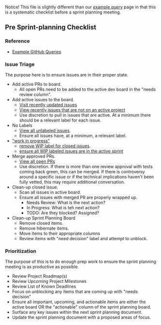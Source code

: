 Notice! This file is slightly different than our [example query](https://github.com/drud/community/blob/master/development/example_github_queries.md) page in that this is a systematic checklist before a sprint planning meeting.

## Pre Sprint-planning Checklist

### Reference

* [Example GitHub Queries](https://github.com/drud/community/blob/master/development/example_github_queries.md)

### Issue Triage

The purpose here is to ensure issues are in their proper state.

* Add active PRs to board.
  * All open PRs need to be added to the active dev board in the "needs review column".
* Add active issues to the board.
  * [Visit recently updated issues](https://github.com/issues?q=is%3Aopen+is%3Aissue+org%3Adrud+sort%3Aupdated-desc)
  * [View recently issues that are not on an active project](https://github.com/issues?utf8=%E2%9C%93&q=is%3Aopen+is%3Aissue+org%3Adrud+no%3Aproject+sort%3Aupdated-desc+)
  * Use discretion to pull in issues that are active. At a minimum there should be a relevant label for each issue.
* No Labels
  * [View all unlabeled issues](https://github.com/issues?q=is%3Aopen+is%3Aissue+org%3Adrud+no%3Alabel+sort%3Aupdated-desc).
  * Ensure all issues have, at a minimum, a relevant label. 
* ["work in progress"](https://github.com/issues?utf8=%E2%9C%93&q=is%3Aopen+is%3Aissue+org%3Adrud+label%3A%22work+in+progress%22)
  * [remove WIP label for closed issues](https://github.com/issues?q=is%3Aissue+org%3Adrud+label%3A%22work+in+progress%22+is%3Aclosed).
  * [ensure all WIP  labeled issues are in the active sprint](https://github.com/issues?utf8=%E2%9C%93&q=is%3Aopen+is%3Aissue+org%3Adrud+label%3A%22work+in+progress%22+project%3Adrud%2F11)
* Merge approved PRs.
  * [View all open PRs](https://github.com/search?utf8=%E2%9C%93&q=is%3Aopen+is%3Apr+org%3Adrud+&type=)
  * Use discretion. If there is more than one review approval with tests coming back green, this can be merged. If there is controversy around a specific issue or if the technical implications haven't been fully vetted, this may require additional conversation.
* Clean-up closed issue.
  * Scan all issues in active board.
  * Ensure all issues with merged PR are properly wrapped up.
    * Needs Review: What is the next action?
    * In Progress: What is teh next action?
    * TODO: Are they blocked? Assigned?
* Clean-up Sprint Planning Board
  * Remove closed items.
  * Remove hibernate items.
  * Move items to their appropriate columns
  * Review items with "need decision" label and attempt to unblock.
  
### Prioritization

The purpose of this is to do enough prep work to ensure the sprint planning meeting is as productive as possible.

* Review Project Roadmap(s)
* Review Upcoming Project Milestones
* Review List of Known Deadlines
* Focus on unblocking any items that are coming up with "needs decision"
* Ensure all important, upcoming, and actionable items are either the active board OR the "actionable" column of the sprint planning board.
* Surface any key issues within the next sprint planning document.
* Update the sprint planning document with a proposed areas of focus.
